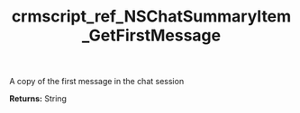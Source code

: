 ﻿---
title: crmscript_ref_NSChatSummaryItem_GetFirstMessage
description: String NSChatSummaryItem.GetFirstMessage()
intellisense: NSChatSummaryItem.GetFirstMessage
keywords: NSChatSummaryItem, GetFirstMessage
so.topic: reference
---

A copy of the first message in the chat session

**Returns:** String


